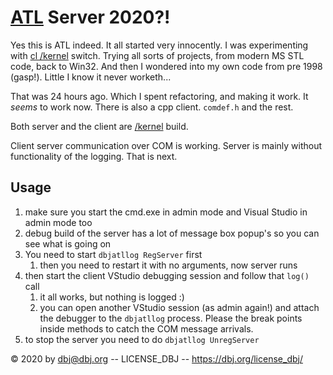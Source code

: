# [ATL](https://docs.microsoft.com/en-us/cpp/atl/active-template-library-atl-concepts?view=vs-2019) Server 2020?!

Yes this is ATL indeed. It all started very innocently. I was experimenting with [cl /kernel](https://docs.microsoft.com/en-us/cpp/build/reference/kernel-create-kernel-mode-binary?view=vs-2019) switch. Trying all sorts of projects, from modern MS STL code, back to Win32. And then I wondered into my own code from pre 1998 (gasp!). Little I know it never worketh...

That was 24 hours ago. Which I spent refactoring, and making it work. It *seems* to work now. There is also a cpp client. `comdef.h` and the rest. 

Both server and the client are [/kernel](https://docs.microsoft.com/en-us/cpp/build/reference/kernel-create-kernel-mode-binary?view=vs-2019) build.

Client server communication over COM is working. Server is mainly without functionality of the logging. That is next.

## Usage

1. make sure you start the cmd.exe in admin mode and Visual Studio in admin mode too
2. debug build of the server has a lot of message box popup's so you can see what is going on
3. You need to start `dbjatllog RegServer` first
    1. then you need to restart it with no arguments, now server runs
4. then start the client VStudio debugging session and follow that `log()` call
   1. it all works, but nothing is logged :)
   2. you can open another VStudio session (as admin again!) and attach the debugger to the `dbjatllog` process. Please the break points inside methods to catch the COM message arrivals.
5. to stop the server you need to do `dbjatllog UnregServer` 



&copy; 2020 by dbj@dbj.org -- LICENSE_DBJ -- https://dbj.org/license_dbj/